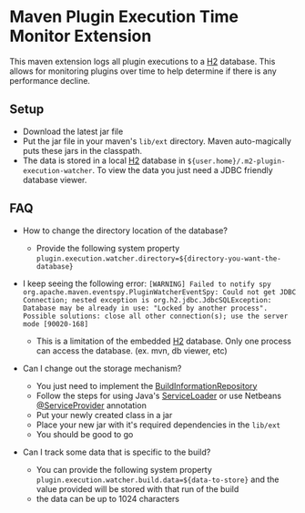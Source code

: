 # Maven Plugin Execution Time Monitor Extension

This maven extension logs all plugin executions to a [H2](http://www.h2database.com/html/main.html) database. This allows for monitoring plugins over time to help determine if there is any performance decline.

## Setup
- Download the latest jar file
- Put the jar file in your maven's `lib/ext` directory. Maven auto-magically puts these jars in the classpath.
- The data is stored in a local [H2](http://www.h2database.com/html/main.html) database in `${user.home}/.m2-plugin-execution-watcher`. To view the data you just need a JDBC friendly database viewer.

## FAQ
- How to change the directory location of the database?
    - Provide the following system property `plugin.execution.watcher.directory=${directory-you-want-the-database}`

- I keep seeing the following error: `[WARNING] Failed to notify spy org.apache.maven.eventspy.PluginWatcherEventSpy: Could not get JDBC Connection; nested exception is org.h2.jdbc.JdbcSQLException: Database may be already in use: "Locked by another process". Possible solutions: close all other connection(s); use the server mode [90020-168]`
    - This is a limitation of the embedded [H2](http://www.h2database.com/html/main.html) database. Only one process can access the database. (ex. mvn, db viewer, etc)

- Can I change out the storage mechanism?
    - You just need to implement the [BuildInformationRepository][1]
    - Follow the steps for using Java's [ServiceLoader](http://docs.oracle.com/javase/6/docs/api/java/util/ServiceLoader.html) or use Netbeans [@ServiceProvider](http://bits.netbeans.org/dev/javadoc/org-openide-util-lookup/org/openide/util/lookup/ServiceProvider.html) annotation
    - Put your newly created class in a jar
    - Place your new jar with it's required dependencies in the `lib/ext`
    - You should be good to go

- Can I track some data that is specific to the build?
    - You can provide the following system property `plugin.execution.watcher.build.data=${data-to-store}` and the value provided will be stored with that run of the build
    - the data can be up to 1024 characters

[1]: https://github.com/born2snipe/maven-plugin-execution-watcher-extension/blob/master/src/main/java/co/leantechniques/maven/BuildInformationRepository.java "repo"
